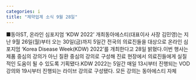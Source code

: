```yaml
---
categories: i
title: "제약업계 소식 9월 28일"
---
```

■동아ST, 온라인 심포지엄 ‘KDW 2022’ 개최동아에스티(대표이사 사장 김민영)는 지난 9월 26일(월)부터 오는 30일(금)까지 5일간 전국의 의료진들을 대상으로 온라인 심포지엄 ‘Korea Disease Week(KDW) 2022’를 개최한다고 28일 밝혔다.이번 행사는 제품 중심의 강의가 아닌 질환 중심의 강의로 구성해 진료 현장에서 의료진들에게 실질적인 도움이 될 수 있도록 기획됐다.KDW 2022는 5일간 매일 13시부터 진행되는 VOD 강의와 19시부터 진행되는 라이브 강의로 구성됐다. 모든 강의는 동아에스티 자체